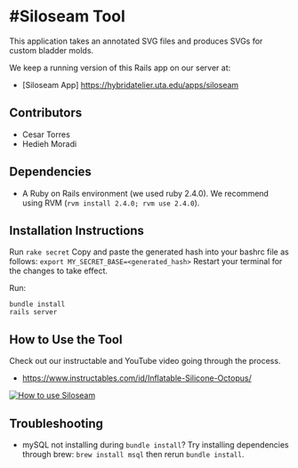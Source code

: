 #Siloseam Tool
=========

This application takes an annotated SVG files and produces SVGs for custom bladder molds. 

We keep a running version of this Rails app on our server at: 

* [Siloseam App] https://hybridatelier.uta.edu/apps/siloseam

## Contributors

* Cesar Torres
* Hedieh Moradi

## Dependencies

* A Ruby on Rails environment (we used ruby 2.4.0). We recommend using RVM (`rvm install 2.4.0; rvm use 2.4.0`).


## Installation Instructions
Run
`rake secret`
Copy and paste the generated hash into your bashrc file as follows:
`export MY_SECRET_BASE=<generated_hash>`
Restart your terminal for the changes to take effect.

Run: 
```
bundle install
rails server
```

## How to Use the Tool
Check out our instructable and YouTube video going through the process. 
* https://www.instructables.com/id/Inflatable-Silicone-Octopus/

[![How to use Siloseam](http://img.youtube.com/vi/BlMqOIE3d1k/0.jpg)](http://www.youtube.com/watch?v=BlMqOIE3d1k "")

## Troubleshooting

* mySQL not installing during `bundle install`? Try installing dependencies through brew: `brew install msql` then rerun `bundle install`.  

